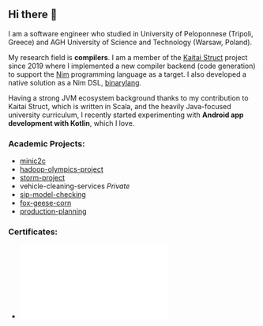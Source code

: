 ## Hi there 👋
I am a software engineer who studied in University of Peloponnese (Tripoli, Greece) and AGH University of Science and Technology (Warsaw, Poland).

My research field is **compilers**. I am a member of the [Kaitai Struct](https://kaitai.io/) project since 2019 where I implemented a new compiler backend (code generation) to support the [Nim](https://nim-lang.org/) programming language as a target. I also developed a native solution as a Nim DSL, [binarylang](https://github.com/sealmove/binarylang).

Having a strong JVM ecosystem background thanks to my contribution to Kaitai Struct, which is written in Scala, and the heavily Java-focused university curriculum, I recently started experimenting with **Android app development with Kotlin**, which I love.

### Academic Projects:
- [minic2c](https://github.com/sealmove/minic2c)
- [hadoop-olympics-project](https://github.com/sealmove/hadoop-olympics-project)
- [storm-project](https://github.com/Circe-s-House/storm-project)
- vehicle-cleaning-services _Private_
- [sip-model-checking](https://github.com/sealmove/sip-model-checking)
- [fox-geese-corn](https://github.com/sealmove/fox-geese-corn)
- [production-planning](https://github.com/sealmove/production-planning)

### Certificates:
- ![Cyber Apocalypse CTF](CTF-Cyber-Apocalypse-sealmove.pdf?raw=true "Cyber Apocalypse CTF")
